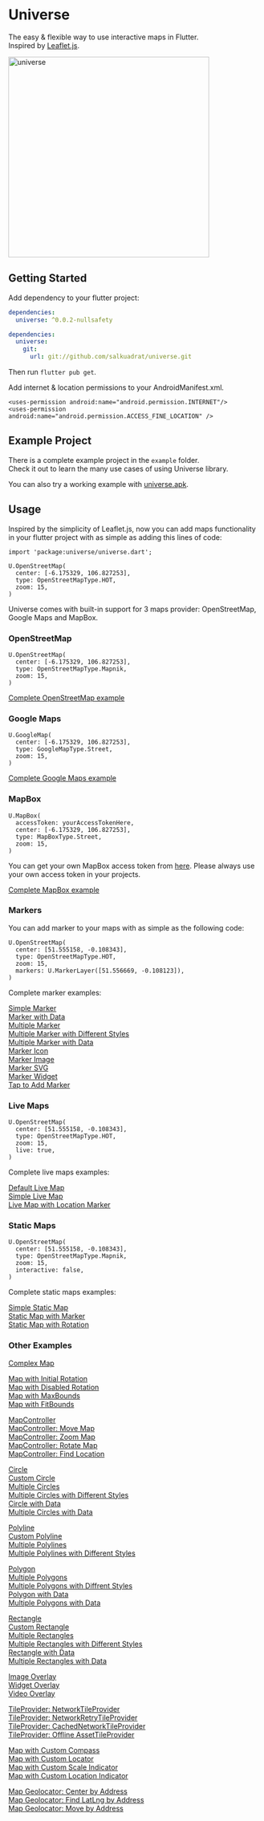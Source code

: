 # Universe

The easy & flexible way to use interactive maps in Flutter.\
Inspired by [Leaflet.js](https://leafletjs.com/).

<img src="https://github.com/salkuadrat/universe/raw/master/screenshot.png" alt="universe" width="400">

## Getting Started

Add dependency to your flutter project:

```yaml
dependencies:
  universe: ^0.0.2-nullsafety
```

```yaml
dependencies:
  universe:
    git: 
      url: git://github.com/salkuadrat/universe.git
```

Then run `flutter pub get`.

Add internet & location permissions to your AndroidManifest.xml.

```
<uses-permission android:name="android.permission.INTERNET"/>
<uses-permission android:name="android.permission.ACCESS_FINE_LOCATION" />
```

## Example Project

There is a complete example project in the `example` folder.\
Check it out to learn the many use cases of using Universe library.

You can also try a working example with [universe.apk](universe.apk).

## Usage

Inspired by the simplicity of Leaflet.js, now you can add maps functionality in your flutter project with as simple as adding this lines of code:

```
import 'package:universe/universe.dart';
```

```
U.OpenStreetMap(
  center: [-6.175329, 106.827253],
  type: OpenStreetMapType.HOT,
  zoom: 15,
)
```

Universe comes with built-in support for 3 maps provider: OpenStreetMap, Google Maps and MapBox.

### OpenStreetMap

```
U.OpenStreetMap(
  center: [-6.175329, 106.827253],
  type: OpenStreetMapType.Mapnik,
  zoom: 15,
)
```

[Complete OpenStreetMap example](example/lib/src/map_provider/osm.dart)


### Google Maps 

```
U.GoogleMap(
  center: [-6.175329, 106.827253],
  type: GoogleMapType.Street,
  zoom: 15,
)
```

[Complete Google Maps example](example/lib/src/map_provider/google.dart)


### MapBox

```
U.MapBox(
  accessToken: yourAccessTokenHere,
  center: [-6.175329, 106.827253],
  type: MapBoxType.Street,
  zoom: 15,
)
```

You can get your own MapBox access token from [here](https://account.mapbox.com/access-tokens/). Please always use your own access token in your projects.

[Complete MapBox example](example/lib/src/map_provider/mapbox.dart)

### Markers 

You can add marker to your maps with as simple as the following code:

```
U.OpenStreetMap(
  center: [51.555158, -0.108343],
  type: OpenStreetMapType.HOT,
  zoom: 15,
  markers: U.MarkerLayer([51.556669, -0.108123]),
)
```

Complete marker examples:

[Simple Marker](example/lib/src/marker/default.dart)\
[Marker with Data](example/lib/src/marker/data.dart)\
[Multiple Marker](example/lib/src/marker/multi.dart)\
[Multiple Marker with Different Styles](example/lib/src/marker/multistyles.dart)\
[Multiple Marker with Data](example/lib/src/marker/multidata.dart)\
[Marker Icon](example/lib/src/marker/icon.dart)\
[Marker Image](example/lib/src/marker/image.dart)\
[Marker SVG](example/lib/src/marker/svg.dart)\
[Marker Widget](example/lib/src/marker/widget.dart)\
[Tap to Add Marker](example/lib/src/marker/add.dart)

### Live Maps

```
U.OpenStreetMap(
  center: [51.555158, -0.108343],
  type: OpenStreetMapType.HOT,
  zoom: 15,
  live: true,
)
```

Complete live maps examples:

[Default Live Map](example/lib/src/live/default.dart)\
[Simple Live Map](example/lib/src/live/simple.dart)\
[Live Map with Location Marker](example/lib/src/live/marker.dart)

### Static Maps

```
U.OpenStreetMap(
  center: [51.555158, -0.108343],
  type: OpenStreetMapType.Mapnik,
  zoom: 15,
  interactive: false,
)
```

Complete static maps examples:

[Simple Static Map](example/lib/src/static/simple.dart)\
[Static Map with Marker](example/lib/src/static/marker.dart)\
[Static Map with Rotation](example/lib/src/static/rotate.dart)

### Other Examples 

[Complex Map](example/lib/src/home.dart)

[Map with Initial Rotation](example/lib/src/rotation/initial.dart)\
[Map with Disabled Rotation](example/lib/src/rotation/disable.dart)\
[Map with MaxBounds](example/lib/src/bounds/maxbounds.dart)\
[Map with FitBounds](example/lib/src/bounds/fitbounds.dart)

[MapController](example/lib/src/controller/simple.dart)\
[MapController: Move Map](example/lib/src/controller/move.dart)\
[MapController: Zoom Map](example/lib/src/controller/zoom.dart)\
[MapController: Rotate Map](example/lib/src/controller/rotate.dart)\
[MapController: Find Location](example/lib/src/controller/locate.dart)

[Circle](example/lib/src/circle/simple.dart)\
[Custom Circle](example/lib/src/circle/custom.dart)\
[Multiple Circles](example/lib/src/circle/multi.dart)\
[Multiple Circles with Different Styles](example/lib/src/circle/multistyles.dart)\
[Circle with Data](example/lib/src/circle/data.dart)\
[Multiple Circles with Data](example/lib/src/circle/multidata.dart)

[Polyline](example/lib/src/polyline/simple.dart)\
[Custom Polyline](example/lib/src/polyline/custom.dart)\
[Multiple Polylines](example/lib/src/polyline/multi.dart)\
[Multiple Polylines with Different Styles](example/lib/src/polyline/multistyles.dart)

[Polygon](example/lib/src/polygon/simple.dart)\
[Multiple Polygons](example/lib/src/polygon/multi.dart)\
[Multiple Polygons with Diffrent Styles](example/lib/src/polygon/multistyles.dart)\
[Polygon with Data](example/lib/src/polygon/data.dart)\
[Multiple Polygons with Data](example/lib/src/polygon/multidata.dart)

[Rectangle](example/lib/src/rectangle/simple.dart)\
[Custom Rectangle](example/lib/src/rectangle/custom.dart)\
[Multiple Rectangles](example/lib/src/rectangle/multi.dart)\
[Multiple Rectangles with Different Styles](example/lib/src/rectangle/multistyles.dart)\
[Rectangle with Data](example/lib/src/rectangle/data.dart)\
[Multiple Rectangles with Data](example/lib/src/rectangle/multidata.dart)

[Image Overlay](example/lib/src/overlay/image.dart)\
[Widget Overlay](example/lib/src/overlay/widget.dart)\
[Video Overlay](example/lib/src/overlay/video.dart)

[TileProvider: NetworkTileProvider](example/lib/src/tile_provider/network.dart)\
[TileProvider: NetworkRetryTileProvider](example/lib/src/tile_provider/retry.dart)\
[TileProvider: CachedNetworkTileProvider](example/lib/src/tile_provider/cached.dart)\
[TileProvider: Offline AssetTileProvider](example/lib/src/tile_provider/asset.dart)

[Map with Custom Compass](example/lib/src/control/compass.dart)\
[Map with Custom Locator](example/lib/src/control/locator.dart)\
[Map with Custom Scale Indicator](example/lib/src/control/scale.dart)\
[Map with Custom Location Indicator](example/lib/src/control/location_indicator.dart)

[Map Geolocator: Center by Address](example/lib/src/geolocator/center.dart)\
[Map Geolocator: Find LatLng by Address](example/lib/src/geolocator/finder.dart)\
[Map Geolocator: Move by Address](example/lib/src/geolocator/move.dart)